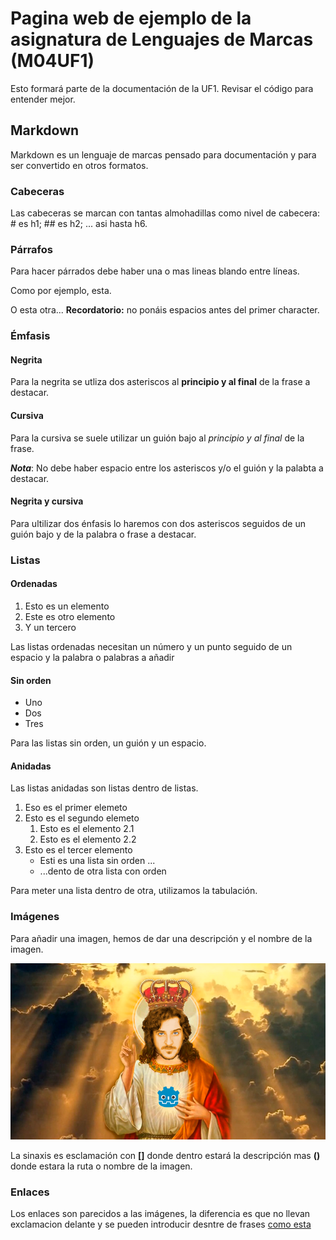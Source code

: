 # Pagina web de ejemplo de la asignatura de Lenguajes de Marcas (M04UF1)

Esto formará parte de la documentación de la UF1. Revisar el código para entender mejor.

## Markdown

Markdown es un lenguaje de marcas pensado para documentación y para ser convertido en otros formatos.

### Cabeceras

Las cabeceras se marcan con tantas almohadillas como nivel de cabecera: # es h1; ## es h2; ... asi hasta h6.

### Párrafos

Para hacer párrados debe haber una o mas lineas blando entre líneas.

Como por ejemplo, esta.


O esta otra... **Recordatorio:** no ponáis espacios antes del primer character.

### Émfasis

#### Negrita

Para la negrita se utliza dos asteriscos al **principio y al final** de la frase a destacar.

#### Cursiva

Para la cursiva se suele utilizar un guión bajo al _principio y al final_ de la frase.

**_Nota_**: No debe haber espacio entre los asteriscos y/o el guión y la palabta a destacar.

#### Negrita y cursiva

Para ultilizar dos énfasis lo haremos con dos asteriscos seguidos de un guión bajo y de la palabra o frase a destacar.


### Listas

#### Ordenadas

1. Esto es un elemento
2. Este es otro elemento
3. Y un tercero

Las listas ordenadas necesitan un número y un punto seguido de un espacio y la palabra o palabras a añadir

#### Sin orden

- Uno
- Dos
- Tres

Para las listas sin orden, un guión y un espacio.

#### Anidadas

Las listas anidadas son listas dentro de listas.

1. Eso es el primer elemeto
2. Esto es el segundo elemeto
	1. Esto es el elemento 2.1
	2. Esto es el elemento 2.2
3. Esto es el tercer elemento
	- Esti es una lista sin orden ...
	- ...dento de otra lista con orden

Para meter una lista dentro de otra, utilizamos la tabulación.

### Imágenes

Para añadir una imagen, hemos de dar una descripción y el nombre de la imagen.

![RAFA GOD TEACHER](Rafa_God.png)

La sinaxis es esclamación con **[]** donde dentro estará la descripción mas **()** donde estara la ruta o nombre de la imagen.

### Enlaces 

Los enlaces son parecidos a las imágenes, la diferencia es que no llevan exclamacion delante y se pueden introducir desntre de frases [como esta](https://www.twitch.tv/rafalagoon)
